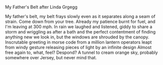 My Father's Belt
after Linda Grgegg

My father's belt, my belt
frays slowly even as it separates
along a seam of strain.
Come down from your tree. Already my patience
burnt for fuel, and I'm leaving at 300 mph.
In rain we laughed and listened, giddy to share a storm
and wriggling as after a bath and the perfect contentment
of finding anything new
we look in, but the windows are shrouded by the canopy.
Inscrutable greeting in morse code from a million lantern operators
leapt from windy gesture
releasing pieces of light by an infinite design
Almost free again to, what, feel? Despond?
A tunnel to cream orange sky, probably somewhere over
Jersey,
but never mind that.
